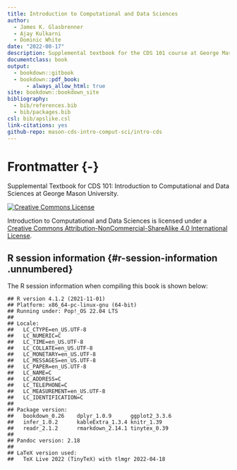 ```yaml
--- 
title: Introduction to Computational and Data Sciences
author:
  - James K. Glasbrenner
  - Ajay Kulkarni
  - Dominic White
date: "2022-08-17"
description: Supplemental textbook for the CDS 101 course at George Mason University.
documentclass: book
output: 
  - bookdown::gitbook
  - bookdown::pdf_book:
      - always_allow_html: true
site: bookdown::bookdown_site
bibliography:
  - bib/references.bib
  - bib/packages.bib
csl: bib/apslike.csl
link-citations: yes
github-repo: mason-cds-intro-comput-sci/intro-cds
---
```


# Frontmatter {-}

Supplemental Textbook for CDS 101: Introduction to Computational and Data Sciences at George Mason University.

<a rel="license" href="http://creativecommons.org/licenses/by-nc-sa/4.0/">
  <img alt="Creative Commons License" style="border-width:0" src="https://i.creativecommons.org/l/by-nc-sa/4.0/88x31.png" />
</a>

<span xmlns:dct="http://purl.org/dc/terms/" property="dct:title">Introduction to Computational and Data Sciences</span> is licensed under a <a rel="license" href="http://creativecommons.org/licenses/by-nc-sa/4.0/">Creative Commons Attribution-NonCommercial-ShareAlike 4.0 International License</a>.

## R session information {#r-session-information .unnumbered}

The R session information when compiling this book is shown below:


```
## R version 4.1.2 (2021-11-01)
## Platform: x86_64-pc-linux-gnu (64-bit)
## Running under: Pop!_OS 22.04 LTS
## 
## Locale:
##   LC_CTYPE=en_US.UTF-8      
##   LC_NUMERIC=C              
##   LC_TIME=en_US.UTF-8       
##   LC_COLLATE=en_US.UTF-8    
##   LC_MONETARY=en_US.UTF-8   
##   LC_MESSAGES=en_US.UTF-8   
##   LC_PAPER=en_US.UTF-8      
##   LC_NAME=C                 
##   LC_ADDRESS=C              
##   LC_TELEPHONE=C            
##   LC_MEASUREMENT=en_US.UTF-8
##   LC_IDENTIFICATION=C       
## 
## Package version:
##   bookdown_0.26    dplyr_1.0.9      ggplot2_3.3.6   
##   infer_1.0.2      kableExtra_1.3.4 knitr_1.39      
##   readr_2.1.2      rmarkdown_2.14.1 tinytex_0.39    
## 
## Pandoc version: 2.18
## 
## LaTeX version used: 
##   TeX Live 2022 (TinyTeX) with tlmgr 2022-04-18
```
